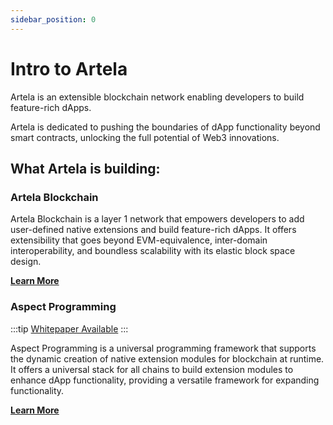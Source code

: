 ```yaml
---
sidebar_position: 0
---
```

# Intro to Artela

Artela is an extensible blockchain network enabling developers to build feature-rich dApps.

<!-- Artela is an extensible blockchain network enabling developers to build feature-rich dApps.  -->

Artela is dedicated to pushing the boundaries of dApp functionality beyond smart contracts, unlocking the full potential of Web3 innovations.

## What Artela is building:

### Artela Blockchain
    
Artela Blockchain is a layer 1 network that empowers developers to add user-defined native extensions and build feature-rich dApps. It offers extensibility that goes beyond EVM-equivalence, inter-domain interoperability, and boundless scalability with its elastic block space design.
  
**[Learn More](https://docs.artela.network/main/Artela-Blockchain)**

### Aspect Programming

:::tip
[Whitepaper Available](https://github.com/artela-network/aspect-whitepaper/blob/main/latex/build/whitepaper.pdf)
:::

Aspect Programming is a universal programming framework that supports the dynamic creation of native extension modules for blockchain at runtime. It offers a universal stack for all chains to build extension modules to enhance dApp functionality, providing a versatile framework for expanding functionality.

**[Learn More](https://docs.artela.network/main/Aspect-Programming)**